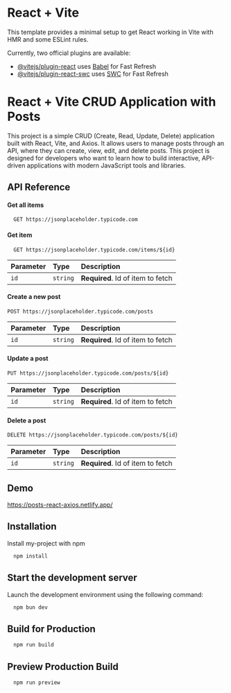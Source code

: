 # React + Vite

This template provides a minimal setup to get React working in Vite with HMR and some ESLint rules.

Currently, two official plugins are available:

- [@vitejs/plugin-react](https://github.com/vitejs/vite-plugin-react/blob/main/packages/plugin-react/README.md) uses [Babel](https://babeljs.io/) for Fast Refresh
- [@vitejs/plugin-react-swc](https://github.com/vitejs/vite-plugin-react-swc) uses [SWC](https://swc.rs/) for Fast Refresh


# React + Vite CRUD Application with Posts

This project is a simple CRUD (Create, Read, Update, Delete) application built with React, Vite, and Axios. It allows users to manage posts through an API, where they can create, view, edit, and delete posts. This project is designed for developers who want to learn how to build interactive, API-driven applications with modern JavaScript tools and libraries.


## API Reference

#### Get all items

```http
  GET https://jsonplaceholder.typicode.com
```

#### Get item

```http
  GET https://jsonplaceholder.typicode.com/items/${id}
```

| Parameter | Type     | Description                       |
| :-------- | :------- | :-------------------------------- |
| `id`      | `string` | **Required**. Id of item to fetch |


#### Create a new post

```http
POST https://jsonplaceholder.typicode.com/posts
```

| Parameter | Type     | Description                       |
| :-------- | :------- | :-------------------------------- |
| `id`      | `string` | **Required**. Id of item to fetch |

#### Update a post

```http
PUT https://jsonplaceholder.typicode.com/posts/${id}
```

| Parameter | Type     | Description                       |
| :-------- | :------- | :-------------------------------- |
| `id`      | `string` | **Required**. Id of item to fetch |

#### Delete a post

```http
DELETE https://jsonplaceholder.typicode.com/posts/${id}
```

| Parameter | Type     | Description                       |
| :-------- | :------- | :-------------------------------- |
| `id`      | `string` | **Required**. Id of item to fetch |


## Demo

https://posts-react-axios.netlify.app/


## Installation
Install my-project with npm
```bash
  npm install 
```

## Start the development server
Launch the development environment using the following command:
```bash
  npm bun dev
```

## Build for Production
```bash
  npm run build
```

## Preview Production Build
```bash
  npm run preview
```
